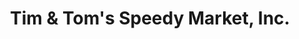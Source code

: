 ---
title: "Tim & Tom's Speedy Market, Inc."
url: /saint-paul/tim-und-toms-speedy-market-inc/
shop: Supermarkt
---